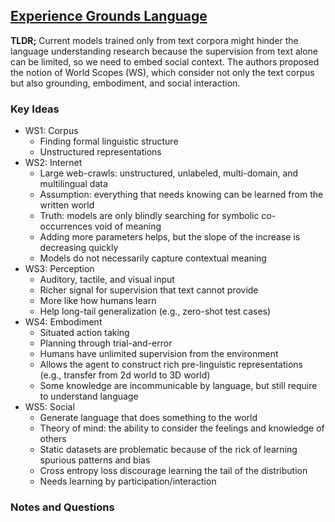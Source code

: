 ## [Experience Grounds Language](https://arxiv.org/abs/2004.10151v2)

**TLDR;** Current models trained only from text corpora might hinder the language understanding research because the supervision from text alone can be limited, so we need to embed social context. The authors proposed the notion of World Scopes (WS), which consider not only the text corpus but also grounding, embodiment, and social interaction.

### Key Ideas

- WS1: Corpus
    - Finding formal linguistic structure
    - Unstructured representations
- WS2: Internet
    - Large web-crawls: unstructured, unlabeled, multi-domain, and multilingual data
    - Assumption: everything that needs knowing can be learned from the written world
    - Truth: models are only blindly searching for symbolic co-occurrences void of meaning
    - Adding more parameters helps, but the slope of the increase is decreasing quickly
    - Models do not necessarily capture contextual meaning
- WS3: Perception
    - Auditory, tactile, and visual input
    - Richer signal for supervision that text cannot provide
    - More like how humans learn
    - Help long-tail generalization (e.g., zero-shot test cases)
- WS4: Embodiment
    - Situated action taking
    - Planning through trial-and-error
    - Humans have unlimited supervision from the environment
    - Allows the agent to construct rich pre-linguistic representations (e.g., transfer from 2d world to 3D world)
    - Some knowledge are incommunicable by language, but still require to understand language
- WS5: Social
    - Generate language that does something to the world
    - Theory of mind: the ability to consider the feelings and knowledge of others
    - Static datasets are problematic because of the rick of learning spurious patterns and bias
    - Cross entropy loss discourage learning the tail of the distribution
    - Needs learning by participation/interaction

### Notes and Questions